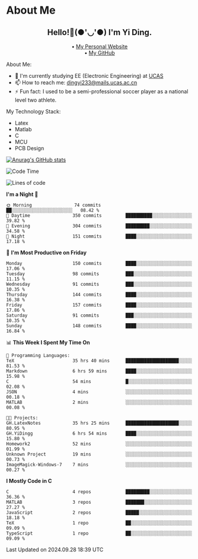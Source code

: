 # About Me

<h2 style="text-align:center;"> Hello!👋(●'◡'●) I'm Yi Ding.</h2>

<div style="text-align:center;">
  • <a href="https://yidingg.github.io/YiDingg">My Personal Website</a><br>
  • <a href="https://github.com/YiDingg">My GitHub</a>
</div>

About Me:
- 🔭 I'm currently studying EE (Electronic Engineering) at [UCAS](https://www.ucas.ac.cn/)
- 📫 How to reach me: dingyi233@mails.ucas.ac.cn
- ⚡ Fun fact: I used to be a semi-professional soccer player as a national level two athlete.

My Technology Stack:
- Latex
- Matlab
- C
- MCU
- PCB Design

[![Anurag's GitHub stats](https://github-readme-stats.vercel.app/api?username=YiDingg)](https://github.com/anuraghazra/github-readme-stats)

<!--START_SECTION:waka-->
![Code Time](http://img.shields.io/badge/Code%20Time-529%20hrs%2031%20mins-blue)

![Lines of code](https://img.shields.io/badge/From%20Hello%20World%20I%27ve%20Written-593.8%20thousand%20lines%20of%20code-blue)

**I'm a Night 🦉** 

```text
🌞 Morning                74 commits          ██░░░░░░░░░░░░░░░░░░░░░░░   08.42 % 
🌆 Daytime                350 commits         ██████████░░░░░░░░░░░░░░░   39.82 % 
🌃 Evening                304 commits         █████████░░░░░░░░░░░░░░░░   34.58 % 
🌙 Night                  151 commits         ████░░░░░░░░░░░░░░░░░░░░░   17.18 % 
```
📅 **I'm Most Productive on Friday** 

```text
Monday                   150 commits         ████░░░░░░░░░░░░░░░░░░░░░   17.06 % 
Tuesday                  98 commits          ███░░░░░░░░░░░░░░░░░░░░░░   11.15 % 
Wednesday                91 commits          ███░░░░░░░░░░░░░░░░░░░░░░   10.35 % 
Thursday                 144 commits         ████░░░░░░░░░░░░░░░░░░░░░   16.38 % 
Friday                   157 commits         ████░░░░░░░░░░░░░░░░░░░░░   17.86 % 
Saturday                 91 commits          ███░░░░░░░░░░░░░░░░░░░░░░   10.35 % 
Sunday                   148 commits         ████░░░░░░░░░░░░░░░░░░░░░   16.84 % 
```


📊 **This Week I Spent My Time On** 

```text
💬 Programming Languages: 
TeX                      35 hrs 40 mins      ████████████████████░░░░░   81.53 % 
Markdown                 6 hrs 59 mins       ████░░░░░░░░░░░░░░░░░░░░░   15.98 % 
C                        54 mins             █░░░░░░░░░░░░░░░░░░░░░░░░   02.08 % 
JSON                     4 mins              ░░░░░░░░░░░░░░░░░░░░░░░░░   00.18 % 
MATLAB                   2 mins              ░░░░░░░░░░░░░░░░░░░░░░░░░   00.08 % 

🐱‍💻 Projects: 
GH.LatexNotes            35 hrs 25 mins      ████████████████████░░░░░   80.95 % 
GH.YiDingg               6 hrs 54 mins       ████░░░░░░░░░░░░░░░░░░░░░   15.80 % 
Homework2                52 mins             ░░░░░░░░░░░░░░░░░░░░░░░░░   01.99 % 
Unknown Project          19 mins             ░░░░░░░░░░░░░░░░░░░░░░░░░   00.73 % 
ImageMagick-Windows-7    7 mins              ░░░░░░░░░░░░░░░░░░░░░░░░░   00.27 % 
```

**I Mostly Code in C** 

```text
C                        4 repos             █████████░░░░░░░░░░░░░░░░   36.36 % 
MATLAB                   3 repos             ███████░░░░░░░░░░░░░░░░░░   27.27 % 
JavaScript               2 repos             █████░░░░░░░░░░░░░░░░░░░░   18.18 % 
TeX                      1 repo              ██░░░░░░░░░░░░░░░░░░░░░░░   09.09 % 
TypeScript               1 repo              ██░░░░░░░░░░░░░░░░░░░░░░░   09.09 % 
```




 Last Updated on 2024.09.28 18:39 UTC
<!--END_SECTION:waka-->
